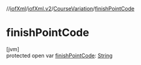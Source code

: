 //[iofXml](../../../index.md)/[iofXml.v2](../index.md)/[CourseVariation](index.md)/[finishPointCode](finish-point-code.md)

# finishPointCode

[jvm]\
protected open var [finishPointCode](finish-point-code.md): [String](https://docs.oracle.com/javase/8/docs/api/java/lang/String.html)
